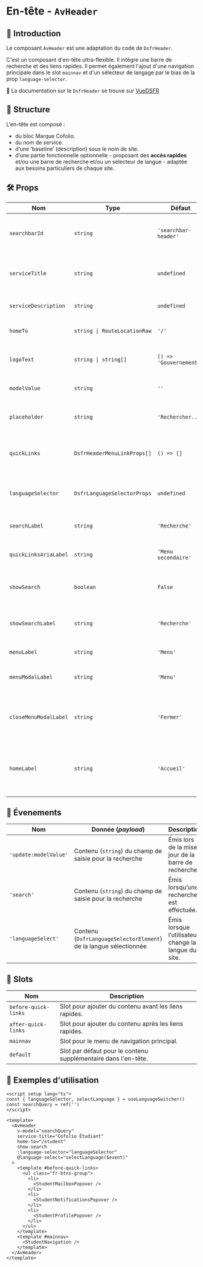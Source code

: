 # En-tête - `AvHeader`

## 🌟 Introduction

Le composant `AvHeader` est une adaptation du code de `DsfrHeader`.

C'est un composant d'en-tête ultra-flexible. Il intègre une barre de recherche et des liens rapides. Il permet également l'ajout d'une navigation principale dans le slot `mainnav` et d'un sélecteur de langage par le bias de la prop `language-selector`.

🏅 La documentation sur le `DsfrHeader` se trouve sur [VueDSFR](https://vue-ds.fr/composants/DsfrHeader)

## 📐 Structure

L’en-tête est composé :

- du bloc Marque Cofolio.
- du nom de service.
- d’une ‘baseline’ (description) sous le nom de site.
- d’une partie fonctionnelle optionnelle - proposant des **accès rapides** et/ou une barre de recherche et/ou un sélecteur de langue - adaptée aux besoins particuliers de chaque site.

## 🛠️ Props

| Nom | Type | Défaut | Obligatoire | Description |
| --- | --- | --- | --- | --- |
| `searchbarId` | `string` | `'searchbar-header'` | | Valeur de l’attribut `id` de l’input de la searchbar. |
| `serviceTitle` | `string` | `undefined` | | Titre du service affiché dans l'en-tête. |
| `serviceDescription` | `string` | `undefined` | | Description courte du service. |
| `homeTo` | `string \| RouteLocationRaw` | `'/'` | | Lien de la page d'accueil. |
| `logoText` | `string \| string[]` | `() => 'Gouvernement'` | | Texte ou texte alternatif du logo. |
| `modelValue` | `string` | `''` | | Valeur pour la barre de recherche. |
| `placeholder` | `string` | `'Rechercher...'` | | Placeholder pour la barre de recherche. |
| `quickLinks` | `DsfrHeaderMenuLinkProps[]` | `() => []` | | Liens rapides à afficher dans l'en-tête. |
| `languageSelector` | `DsfrLanguageSelectorProps` | `undefined` | | Liens rapides à afficher dans l'en-tête. |
| `searchLabel` | `string` | `'Recherche'` | | Label pour la barre de recherche. |
| `quickLinksAriaLabel` | `string` | `'Menu secondaire'` | | Label ARIA pour les liens rapides. |
| `showSearch` | `boolean` | `false` | | Affiche ou non la barre de recherche. |
| `showSearchLabel` | `string` | `'Recherche'` | | Label du bouton pour afficher la recherche. |
| `menuLabel` | `string` | `'Menu'` | | Label du menu. |
| `menuModalLabel` | `string` | `'Menu'` | | Label du menu en mode modal. |
| `closeMenuModalLabel` | `string` | `'Fermer'` | | Label du bouton de fermeture du menu en mode modal. |
| `homeLabel` | `string` | `'Accueil'` | | Label de l'accueil composant le titre du lien présentant le service. |

## 📡 Évenements

| Nom | Donnée (*payload*) | Description |
| --- | --- | --- |
| `'update:modelValue'` | Contenu (`string`) du champ de saisie pour la recherche | Émis lors de la mise à jour de la barre de recherche. |
| `'search'` | Contenu (`string`) du champ de saisie pour la recherche | Émis lorsqu’une recherche est effectuée. |
| `'languageSelect'` | Contenu (`DsfrLanguageSelectorElement`) de la langue sélectionnée | Émis lorsque l’utilisateur change la langue du site. |

## 🧩 Slots

| Nom | Description |
| --- | --- |
| `before-quick-links` | Slot pour ajouter du contenu avant les liens rapides. |
| `after-quick-links` | Slot pour ajouter du contenu après les liens rapides. |
| `mainnav` | Slot pour le menu de navigation principal. |
| `default` | Slot par défaut pour le contenu supplémentaire dans l'en-tête. |

## 📝 Exemples d'utilisation

```vue
<script setup lang="ts">
const { languageSelector, selectLanguage } = useLanguageSwitcher()
const searchQuery = ref('')
</script>

<template>
  <AvHeader
    v-model="searchQuery"
    service-title="Cofolio Étudiant"
    home-to="/student"
    show-search
    :language-selector="languageSelector"
    @language-select="selectLanguage($event)"
  >
    <template #before-quick-links>
      <ul class="fr-btns-group">
        <li>
          <StudentMailboxPopover />
        </li>
        <li>
          <StudentNotificationsPopover />
        </li>
        <li>
          <StudentProfilePopover />
        </li>
      </ul>
    </template>
    <template #mainnav>
      <StudentNavigation />
    </template>
  </AvHeader>
</template>
```
